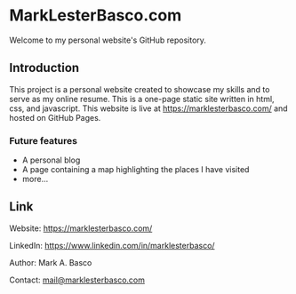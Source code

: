 # MarkLesterBasco.com
Welcome to my personal website's GitHub repository.

## Introduction
This project is a personal website created to showcase my skills and to serve as my online resume. This is a one-page static site written in html, css, and javascript. This website is live at https://marklesterbasco.com/ and hosted on GitHub Pages.

### Future features
* A personal blog
* A page containing a map highlighting the places I have visited
* more...

## Link
Website: https://marklesterbasco.com/

LinkedIn: https://www.linkedin.com/in/marklesterbasco/

Author: Mark A. Basco

Contact: mail@marklesterbasco.com
